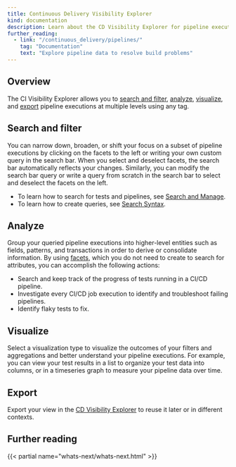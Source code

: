 ```yaml
---
title: Continuous Delivery Visibility Explorer
kind: documentation
description: Learn about the CD Visibility Explorer for pipeline executions.
further_reading:
  - link: "/continuous_delivery/pipelines/"
    tag: "Documentation"
    text: "Explore pipeline data to resolve build problems"
---
```


## Overview

The CI Visibility Explorer allows you to [search and filter](#search-and-filter), [analyze](#analyze), [visualize](#visualize), and [export](#export) pipeline executions at multiple levels using any tag.

## Search and filter

You can narrow down, broaden, or shift your focus on a subset of pipeline executions by clicking on the facets to the left or writing your own custom query in the search bar. When you select and deselect facets, the search bar automatically reflects your changes. Similarly, you can modify the search bar query or write a query from scratch in the search bar to select and deselect the facets on the left.

- To learn how to search for tests and pipelines, see [Search and Manage][1].
- To learn how to create queries, see [Search Syntax][2].

## Analyze

Group your queried pipeline executions into higher-level entities such as fields, patterns, and transactions in order to derive or consolidate information. By using [facets][3], which you do not need to create to search for attributes, you can accomplish the following actions:

- Search and keep track of the progress of tests running in a CI/CD pipeline.
- Investigate every CI/CD job execution to identify and troubleshoot failing pipelines.
- Identify flaky tests to fix.

## Visualize

Select a visualization type to visualize the outcomes of your filters and aggregations and better understand your  pipeline executions. For example, you can view your test results in a list to organize your test data into columns, or in a timeseries graph to measure your pipeline data over time.

## Export

Export your view in the [CD Visibility Explorer][4] to reuse it later or in different contexts.

## Further reading

{{< partial name="whats-next/whats-next.html" >}}

[1]: /continuous_delivery/search
[2]: /continuous_delivery/explorer/search_syntax
[3]: /continuous_delivery/explorer/facets
[4]: https://app.datadoghq.com/cd/executions